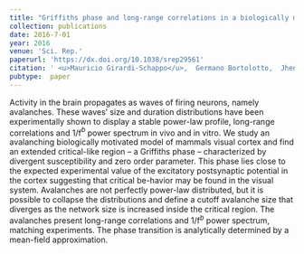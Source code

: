 ```yaml
---
title: "Griffiths phase and long-range correlations in a biologically motivated visual cortex model"
collection: publications
date: 2016-7-01
year: 2016
venue: 'Sci. Rep.'
paperurl: 'https://dx.doi.org/10.1038/srep29561'
citation: ' <u>Mauricio Girardi-Schappo</u>,  Germano Bortolotto,  Jheniffer Gonsalves,  Leonel Pinto,  Marcelo Tragtenberg (2016): <i>Griffiths phase and long-range correlations in a biologically motivated visual cortex model.</i> <b>Sci. Rep. 6</b>: 29561.'
pubtype:  paper
---
```

Activity in the brain propagates as waves of firing neurons, namely avalanches. These waves’ size and duration distributions have been experimentally shown to display a stable power-law profile, long-range correlations and 1/f$^b$ power spectrum in vivo and in vitro. We study an avalanching biologically motivated model of mammals visual cortex and find an extended critical-like region – a Griffiths phase – characterized by divergent susceptibility and zero order parameter. This phase lies close to the expected experimental value of the excitatory postsynaptic potential in the cortex suggesting that critical be-havior may be found in the visual system. Avalanches are not perfectly power-law distributed, but it is possible to collapse the distributions and define a cutoff avalanche size that diverges as the network size is increased inside the critical region. The avalanches present long-range correlations and 1/f$^b$ power spectrum, matching experiments. The phase transition is analytically determined by a mean-field approximation.